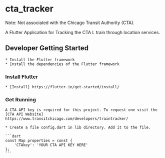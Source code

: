 # cta_tracker

Note: Not associated with the Chicago Transit Authority (CTA).

A Flutter Application for Tracking the CTA L train through location services. 

## Developer Getting Started
    * Install the Flutter framework
    * Install the dependencies of the Flutter framework

### Install Flutter
    * [Install] https://flutter.io/get-started/install/

### Get Running
    A CTA API key is required for this project. To request one visit the [CTA API Website] https://www.transitchicago.com/developers/traintracker/

    * Create a file config.dart in lib directory. Add it to the file.

    ```dart
    const Map properties = const {
        'CTAkey': 'YOUR CTA API KEY HERE'
    };
    ```